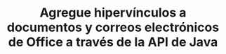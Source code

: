 ---
############################# Static ############################
layout: "auto-gen-gist"
draft: false
path: "es/assembly/java/hyperlink/emlx/"
otherformats: PDF HTML XPS TIFF MHTML TXT XAML EPUB SVG PS PCL XML OTT OXPS MD POT OTP DOC DOCX DOCM DOT DOTX DOTM RTF ODT OTT XLS XLT XLSX XLSM XLTX XLTM XLSB ODS PPT PPTX PPTM PPS PPSX PPSM  POTX POTM ODP EML MSG 

############################# Head ############################
head_title: "Agregar hipervínculos a Office EMLX Documentos e informes a través de la API de Java"
head_description: "GroupDocs.Assembl para Java admite la inserción dinámica de hipervínculos a documentos de oficina y correos electrónicos como PDF DOCX, RTF, XLSX, PPTX, EML, MSG y más dentro de aplicaciones Java."

############################# Header ############################
title: "Agregue hipervínculos a documentos y correos electrónicos de Office a través de la API de Java"
description: "GroupDocs.Assembly Java API permite a los profesionales del software agregar mediante programación hipervínculos a mensajes de correo electrónico y documentos de Office como PDF DOC, DOCX, RTF, XLSX, CSV, PPTX, MSG y más."

######################### Download Button #######################
button:
    enable: true

############################# About ############################
about:
    enable: true
    title: "¿Cómo usar la API de Java para agregar hipervínculos a documentos de Office y correos electrónicos?"
    content: |
      Un hipervínculo es una palabra, frase o imagen en la que puede hacer clic para saltar a un nuevo documento o una nueva sección dentro del documento actual. Los hipervínculos son la columna vertebral de la web mundial y se utilizan para muchas funciones necesarias en la World Wide Web. GroupDocs.Assembly para Java es una API de generación de informes y automatización de documentos que ayuda a los desarrolladores de software a insertar dinámicamente hipervínculos dentro de sus documentos o informes con facilidad. La API es muy estable y es totalmente compatible con varias funciones avanzadas relacionadas con la administración de hipervínculos, como agregar hipervínculos a una página de documento, agregar enlaces a una diapositiva de presentación, agregar hipervínculos a celdas de hojas de cálculo, modificar contenido de hipervínculos, insertar dinámicamente enlaces de marcadores, eliminar enlaces no deseados. enlaces, mostrar texto en lugar de hipervínculo, y muchos más. Algunos tipos de documentos muy comunes como PDF, HTML, correo electrónico de Outlook, Microsoft Office Word, hojas de cálculo de Excel, presentaciones de PowerPoint, etc. son totalmente compatibles.

############################# content ############################
steps:
    enable: true
    block:
    - title_left: "Insertar hipervínculos a documentos de procesamiento de texto a través de Java"
      content_left: |
       GroupDocs.Assembly Java API es totalmente compatible con la inserción y edición de hipervínculos dentro de varios formatos de documentos de uso común. El siguiente ejemplo de código Java muestra cómo insertar hipervínculos dentro de un documento de Microsoft Word.

      title_right: "Insertar hipervínculos en el documento EMLX a través de Java"
      content_right: |
        * Configuración de documentos de origen y destino
        * Establezca la expresión Uri, así como la expresión de texto de visualización
        * Crear una instancia de la clase [DocumentAssembler](https://apireference.groupdocs.com/assembly/java/com.groupdocs.assembly/DocumentAssembler)
        * Llame a [AssembleDocument](https://apireference.groupdocs.com/assembly/java/com.groupdocs.assembly/DocumentAssembler#assembleDocument-java.io.InputStream-java.io.OutputStream-com.groupdocs.assembly.LoadSaveOptions-com.groupdocs.assembly.DataSourceInfo...-) método para ensamblar el documento. es compatible
          * Stream para leer un documento de plantilla.
          * Stream para escribir el documento resultante.
          * Opciones adicionales para cargar y guardar documentos.
          * Información sobre objetos de origen de datos.

      gisthash: "ecae8e7f8626f52f4dda03e76c96ff57"
      gistfile: "add_hyperlinks_to_word_documents.java"

    - title_left: "Agregar hipervínculos en hojas de cálculo a través de Java"
      content_left: |
       GroupDocs.Assembly Java API permite a los programadores de computadoras insertar y modificar hipervínculos dentro de sus documentos de hoja de cálculo con facilidad. Pueden acceder fácilmente, editar su ubicación o reemplazarlo por uno nuevo. El siguiente código Java demuestra la facilidad con la que los programadores pueden agregar hipervínculos dentro de sus hojas de cálculo.

      title_right: "Cómo insertar hipervínculos al archivo EMLX"
      content_right: |
        * Configuración de archivos de hoja de cálculo de origen y destino
        * Establezca la expresión Uri, así como la expresión de texto de visualización
        * Crear una instancia de la clase [DocumentAssembler](https://apireference.groupdocs.com/assembly/java/com.groupdocs.assembly/DocumentAssembler)
        * Llame a [AssembleDocument](https://apireference.groupdocs.com/assembly/java/com.groupdocs.assembly/DocumentAssembler#assembleDocument-java.io.InputStream-java.io.OutputStream-com.groupdocs.assembly.LoadSaveOptions-com.groupdocs.assembly.DataSourceInfo...-) método para ensamblar el documento. es compatible
          * Stream para leer un documento de plantilla.
          * Stream para escribir el documento resultante.
          * Opciones adicionales para cargar y guardar documentos.
          * Información sobre objetos de origen de datos.

      gisthash: "92bbf74f1dd23e5f7c6e5b5db0ff2504"
      gistfile: "add_hyperlinks_in_ spreadsheet_documents.java"

    - title_left: "Insertar hipervínculos a la presentación de PowerPoint a través de Java"
      content_left: |
       GroupDocs.Assembly Java API facilita a los programadores el manejo de sus tareas relacionadas con la administración de documentos. Aquí hay un ejemplo de código Java que muestra cuán fácilmente los programadores de software pueden acceder a sus documentos de presentación de PowerPoint y agregar hipervínculos dentro de ellos.

      title_right: "Cómo insertar hipervínculos en presentaciones"
      content_right: |
        * Configuración de archivos de presentación de origen y destino
        * Establecer Uri y mostrar expresiones de texto
        * Crear una instancia de la clase [DocumentAssembler](https://apireference.groupdocs.com/assembly/java/com.groupdocs.assembly/DocumentAssembler)
        * Llame a [AssembleDocument](https://apireference.groupdocs.com/assembly/java/com.groupdocs.assembly/DocumentAssembler#assembleDocument-java.io.InputStream-java.io.OutputStream-com.groupdocs.assembly.LoadSaveOptions-com.groupdocs.assembly.DataSourceInfo...-) método para ensamblar el documento. es compatible
          * Stream para leer un documento de plantilla.
          * Stream para escribir el documento resultante.
          * Opciones adicionales para cargar y guardar documentos.
          * Información sobre objetos de origen de datos.

      gisthash: "06535fd50bfd353db586671a504d2783"
      gistfile: "add_hyperlinks_in_ presentation_documents.java"

    - title_left: "Use la API de Java para agregar hipervínculos en los correos electrónicos"
      content_left: |
       GroupDocs.Assembly para Java facilita a los desarrolladores de software agregar hipervínculos a sus mensajes de correo electrónico con solo un par de líneas de código Java. El siguiente ejemplo demuestra cuán fácilmente pueden los desarrolladores insertar hipervínculos dentro de sus documentos de correo electrónico y enviarlos a otros usuarios dentro de sus propias aplicaciones Java.

      title_right: "Cómo agregar hipervínculos a los correos electrónicos"
      content_right: |
        * Configuración de archivos de hoja de cálculo de origen y destino
        * Establecer Uri y mostrar expresiones de texto
        * Crear una instancia de la clase [DocumentAssembler](https://apireference.groupdocs.com/assembly/java/com.groupdocs.assembly/DocumentAssembler)
        * Llame a [AssembleDocument](https://apireference.groupdocs.com/assembly/java/com.groupdocs.assembly/DocumentAssembler#assembleDocument-java.io.InputStream-java.io.OutputStream-com.groupdocs.assembly.LoadSaveOptions-com.groupdocs.assembly.DataSourceInfo...-) método para ensamblar el documento. es compatible
          * Stream para leer un documento de plantilla.
          * Stream para escribir el documento resultante.
          * Opciones adicionales para cargar y guardar documentos.
          * Información sobre objetos de origen de datos.

      gisthash: "551cef5d45d08caa851d483a705114bb"
      gistfile: "add_hyperlinks_in_email_documents.java"  

    - title_left: "Requisitos del sistema"
      content_left: |
        Las API de GroupDocs.Assembly Java son compatibles con todas las principales plataformas y sistemas operativos. Puede generar documentos en Microsoft Word, Excel, PowerPoint, Outlook, OpenOffice y más de 50 formatos. Para obtener una guía completa de requisitos del sistema, visite [requisitos del sistema](https://docs.groupdocs.com/assembly/java/system-requirements/) Antes de ejecutar el código a continuación, asegúrese de tener los siguientes requisitos previos instalados en su sistema:
         * Sistemas Operativos: Microsoft Windows, Linux, Mac OS
         * Compatibilidad con versiones de Java: J2SE 7.0 (1.7), J2SE 8.0 (1.8) o superior
         * Obtenga la última versión de las API Java de GroupDocs.Assembly de [Maven](https://mvnrepository.com/artifact/com.groupdocs/groupdocs-assembly/)
        
      title_right: "Por qué usar GroupDocs.Assembly"
      content_right: |
        * Cree documentos personalizados a partir de plantillas.
        * Adjunte dinámicamente archivos adjuntos de correo electrónico.
        * No se requiere software adicional para crear y automatizar documentos.
        * Genera un documento de salida basado en la fuente de datos.
        * Insertar dinámicamente el contenido del documento en el informe
        * Aplicar fórmula durante el montaje de la hoja de cálculo.
        * Proporciona soporte para múltiples formatos de datos
        * Soporte de operaciones de datos secuenciales.

demos:
    enable: true
        

more_formats:
    enable: true


back_to_top:
    enable: true
---